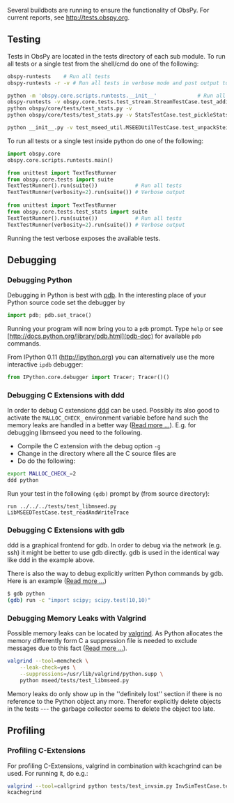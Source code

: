 Several buildbots are running to ensure the functionality of ObsPy. For current reports, see http://tests.obspy.org.

## Testing

Tests in ObsPy are located in the tests directory of each sub module. To run all tests or a single test from the shell/cmd do one of the following:
```sh
obspy-runtests    # Run all tests
obspy-runtests -r -v # Run all tests in verbose mode and post output to tests.obspy.org

python -m 'obspy.core.scripts.runtests.__init__'             # Run all tests
obspy-runtests -v obspy.core.tests.test_stream.StreamTestCase.test_adding
python obspy/core/tests/test_stats.py -v
python obspy/core/tests/test_stats.py -v StatsTestCase.test_pickleStats

python __init__.py -v test_mseed_util.MSEEDUtilTestCase.test_unpackSteim2
```

To run all tests or a single test inside python do one of the following:
```python
import obspy.core
obspy.core.scripts.runtests.main()

from unittest import TextTestRunner
from obspy.core.tests import suite
TextTestRunner().run(suite())            # Run all tests
TextTestRunner(verbosity=2).run(suite()) # Verbose output
    
from unittest import TextTestRunner
from obspy.core.tests.test_stats import suite
TextTestRunner().run(suite())            # Run all tests
TextTestRunner(verbosity=2).run(suite()) # Verbose output
```

Running the test verbose exposes the available tests.

## Debugging

### Debugging Python

Debugging in Python is best with [pdb](http://docs.python.org/library/pdb.html). In the interesting place of your Python source code set the debugger by

```python
import pdb; pdb.set_trace()
```

Running your program will now bring you to a ```pdb``` prompt. Type ```help``` or see [http://docs.python.org/library/pdb.html](pdb-doc) for available ```pdb``` commands.

From IPython 0.11 (http://ipython.org) you can alternatively use the more interactive ```ipdb``` debugger:

```python
from IPython.core.debugger import Tracer; Tracer()()
```

### Debugging C Extensions with ddd

In order to debug C extensions [ddd](http://www.gnu.org/software/ddd) can be used. Possibly its also good to activate the ```MALLOC_CHECK_``` environment variable before hand such the memory leaks are handled in a better way ([Read more ...](http://manpages.ubuntu.com/manpages/jaunty/man3/malloc.3.html)). E.g. for debugging libmseed you need to the following.

 * Compile the C extension with the debug option `-g`
 * Change in the directory where all the C source files are
 * Do do the following:

```sh
export MALLOC_CHECK_=2
ddd python
```

Run your test in the following `(gdb)` prompt by (from source directory):

```
run ../../../tests/test_libmseed.py LibMSEEDTestCase.test_readAndWriteTrace
```


### Debugging C Extensions with gdb

ddd is a graphical frontend for gdb. In order to debug via the network (e.g. ssh) it might be better to use gdb directly. gdb is used in the identical way like ddd in the example above.

There is also the way to debug explicitly written Python commands by gdb. Here is an example ([Read more ...](http://www.scipy.org/BugReport))

```sh 
$ gdb python
(gdb) run -c "import scipy; scipy.test(10,10)"
```

### Debugging Memory Leaks with Valgrind

Possible memory leaks can be located by [valgrind](http://www.valgrind.org). As Python allocates the memory differently form C a suppression file is needed to exclude messages due to this fact ([Read more ...](http://svn.python.org/view/python/trunk/Misc/README.valgrind?view=markup)).

```sh
valgrind --tool=memcheck \
    --leak-check=yes \
    --suppressions=/usr/lib/valgrind/python.supp \
    python mseed/tests/test_libmseed.py
```

Memory leaks do only show up in the ''definitely lost'' section if there is no reference to the Python object any more. Therefor explicitly delete objects in the tests --- the garbage collector seems to delete the object too late.

## Profiling

### Profiling C-Extensions
For profiling C-Extensions, valgrind in combination with kcachgrind can be used. For running it, do e.g.:

```sh
valgrind --tool=callgrind python tests/test_invsim.py InvSimTestCase.test_evalrespVsObsPy
kcachegrind 
```